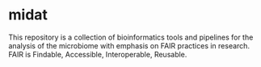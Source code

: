 # midat
This repository is a collection of bioinformatics tools and pipelines for the analysis of the microbiome with emphasis on FAIR practices in research.
FAIR is Findable, Accessible, Interoperable, Reusable.
